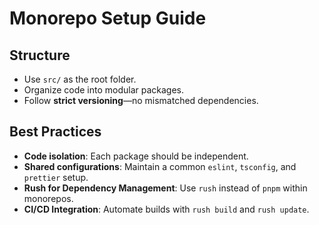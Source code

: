 <!-- .github/prompts/monorepo-setup.prompt.md -->

# Monorepo Setup Guide

## Structure

- Use `src/` as the root folder.
- Organize code into modular packages.
- Follow **strict versioning**—no mismatched dependencies.

## Best Practices

- **Code isolation**: Each package should be independent.
- **Shared configurations**: Maintain a common `eslint`, `tsconfig`, and `prettier` setup.
- **Rush for Dependency Management**: Use `rush` instead of `pnpm` within monorepos.
- **CI/CD Integration**: Automate builds with `rush build` and `rush update`.
